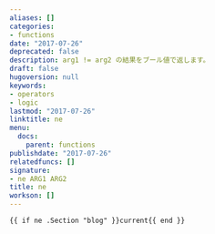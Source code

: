 ```yaml
---
aliases: []
categories:
- functions
date: "2017-07-26"
deprecated: false
description: arg1 != arg2 の結果をブール値で返します。
draft: false
hugoversion: null
keywords:
- operators
- logic
lastmod: "2017-07-26"
linktitle: ne
menu:
  docs:
    parent: functions
publishdate: "2017-07-26"
relatedfuncs: []
signature:
- ne ARG1 ARG2
title: ne
workson: []
---
```



```go-html-template
{{ if ne .Section "blog" }}current{{ end }}
```
